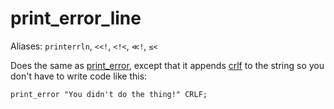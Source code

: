 # print_error_line

Aliases: `printerrln`, `<<!`, `<!<`, `≪!`, `≤<`

Does the same as [print_error](print_error), except that it appends [crlf](../constants/crlf) to the string so you don't have to write code like this:

    print_error "You didn't do the thing!" CRLF;
